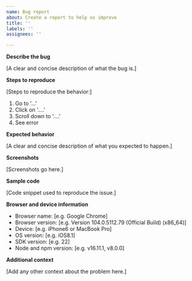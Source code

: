 ```yaml
---
name: Bug report
about: Create a report to help us improve
title: ''
labels: ''
assignees: ''

---
```


**Describe the bug**

[A clear and concise description of what the bug is.]


**Steps to reproduce**

[Steps to reproduce the behavior:]

1. Go to '...'
2. Click on '....'
3. Scroll down to '....'
4. See error

**Expected behavior**

[A clear and concise description of what you expected to happen.]


**Screenshots**

[Screenshots go here.]


**Sample code**

[Code snippet used to reproduce the issue.]


**Browser and device information**

 - Browser name: [e.g. Google Chrome]
 - Browser version: [e.g. Version 104.0.5112.79 (Official Build) (x86_64)]
 - Device: [e.g. iPhone6 or MacBook Pro]
 - OS version: [e.g. iOS8.1]
 - SDK version: [e.g. 22]
 - Node and npm version: [e.g. v16.11.1, v8.0.0]


**Additional context**

[Add any other context about the problem here.]
